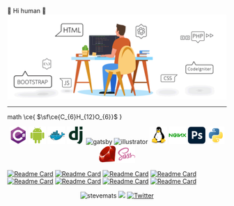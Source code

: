 👋 Hi human 👋
[![animated](https://github.com/stevemats/stevemats/blob/master/img/steve-code.gif)](https://stevematindi.com)

---

math
\ce{ $\sf\ce{C_{6}H_{12}O_{6}}$ }

<p align="center"><img src="https://github.com/devicons/devicon/blob/master/icons/csharp/csharp-original.svg" alt="csharp" width="40" height="40"> <img src="https://github.com/devicons/devicon/blob/master/icons/android/android-original.svg" alt="android" width="40" height="40"> <img src="https://github.com/devicons/devicon/blob/master/icons/docker/docker-original.svg" alt="docker" width="40" height="40"> <img src="https://github.com/devicons/devicon/blob/master/icons/django/django-plain.svg" alt="django" width="40" height="40"> <img src="https://www.vectorlogo.zone/logos/gatsbyjs/gatsbyjs-icon.svg" alt="gatsby" width="40" height="40"> <img src="https://www.vectorlogo.zone/logos/adobe_illustrator/adobe_illustrator-icon.svg" alt="illustrator" width="40" height="40"> <img src="https://github.com/devicons/devicon/blob/master/icons/linux/linux-original.svg" alt="linux" width="40" height="40"> <img src="https://github.com/devicons/devicon/blob/master/icons/nginx/nginx-original.svg" alt="nginx" width="40" height="40"> <img src="https://github.com/devicons/devicon/blob/master/icons/photoshop/photoshop-plain.svg" alt="photoshop" width="40" height="40"> <img src="https://github.com/devicons/devicon/blob/master/icons/python/python-original.svg" alt="python" width="40" height="40"> <img src="https://github.com/devicons/devicon/blob/master/icons/ruby/ruby-original.svg" alt="ruby" width="40" height="40"> <img src="https://github.com/devicons/devicon/blob/master/icons/sass/sass-original.svg" alt="sass" width="40" height="40"> </p>

[![Readme Card](https://github-readme-stats.vercel.app/api/pin/?username=stevemats&repo=DundeMusicPlayer)](https://github.com/stevemats/DundeMusicPlayer)
[![Readme Card](https://github-readme-stats.vercel.app/api/pin/?username=stevemats&repo=Vlogger-Template)](https://github.com/stevemats/Vlogger-Template)
[![Readme Card](https://github-readme-stats.vercel.app/api/pin/?username=stevemats&repo=Morse_Code_Translator&theme=radical)](https://github.com/stevemats/Morse_Code_Translator)
[![Readme Card](https://github-readme-stats.vercel.app/api/pin/?username=stevemats&repo=Weather_App&theme=radical)](https://github.com/stevemats/Weather_App)
[![Readme Card](https://github-readme-stats.vercel.app/api/pin/?username=stevemats&repo=Chi-Mailer&theme=radical)](https://github.com/stevemats/Chi-Mailer)
[![Readme Card](https://github-readme-stats.vercel.app/api/pin/?username=stevemats&repo=SecPentesterTheme&theme=radical)](https://github.com/stevemats/SecPentesterTheme)
[![Readme Card](https://github-readme-stats.vercel.app/api/pin/?username=stevemats&repo=videnta&theme=radical)](https://github.com/stevemats/videnta)
[![Readme Card](https://github-readme-stats.vercel.app/api/pin/?username=stevemats&repo=Stith&theme=radical)](https://github.com/stevemats/Stith)

<p align="center">
  <img src="https://komarev.com/ghpvc/?username=stevemats" alt="stevemats" />
  <a href="https://medium.com/@stevemats"><img src="https://img.shields.io/badge/Follow%20on%20Medium-%40Stevemats-black"></a>
  <a href="https://twitter.com/stevematindi"><img src="https://img.shields.io/twitter/follow/stevematindi?label=Twitter&style=social" alt="Twitter"></a>
</p>

<!--
**stevemats/stevemats** is a ✨ _special_ ✨ repository because its `README.md` (this file) appears on your GitHub profile.

Here are some ideas to get you started:

- 🔭 I'm currently working on ...
- 🌱 I'm currently learning ...
- 👯 I'm looking to collaborate on ...
- 🤔 I'm looking for help with ...
- 💬 Ask me about ...
- 📫 How to reach me: ...
- 😄 Pronouns: ...
